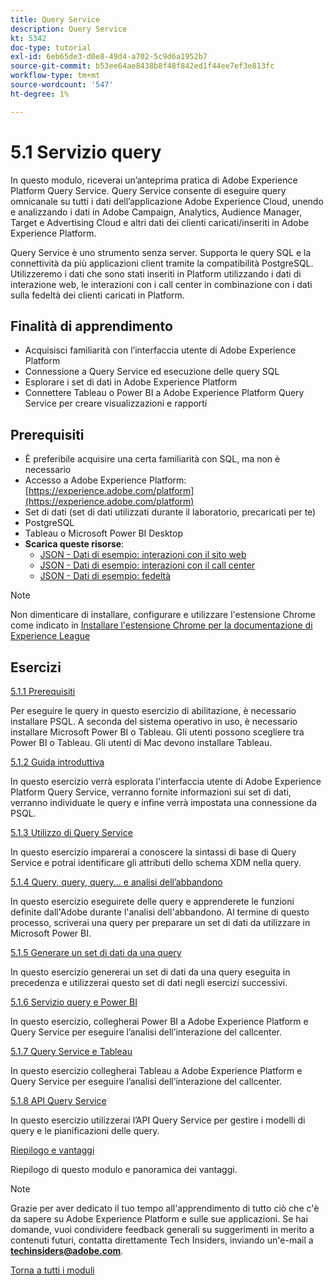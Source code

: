 ```yaml
---
title: Query Service
description: Query Service
kt: 5342
doc-type: tutorial
exl-id: 6eb65de3-d0e8-49d4-a702-5c9d6a1952b7
source-git-commit: b53ee64ae8438b8f48f842ed1f44ee7ef3e813fc
workflow-type: tm+mt
source-wordcount: '547'
ht-degree: 1%

---
```


# 5.1 Servizio query

In questo modulo, riceverai un’anteprima pratica di Adobe Experience Platform Query Service. Query Service consente di eseguire query omnicanale su tutti i dati dell’applicazione Adobe Experience Cloud, unendo e analizzando i dati in Adobe Campaign, Analytics, Audience Manager, Target e Advertising Cloud e altri dati dei clienti caricati/inseriti in Adobe Experience Platform.

Query Service è uno strumento senza server. Supporta le query SQL e la connettività da più applicazioni client tramite la compatibilità PostgreSQL.
Utilizzeremo i dati che sono stati inseriti in Platform utilizzando i dati di interazione web, le interazioni con i call center in combinazione con i dati sulla fedeltà dei clienti caricati in Platform.

## Finalità di apprendimento

- Acquisisci familiarità con l’interfaccia utente di Adobe Experience Platform
- Connessione a Query Service ed esecuzione delle query SQL
- Esplorare i set di dati in Adobe Experience Platform
- Connettere Tableau o Power BI a Adobe Experience Platform Query Service per creare visualizzazioni e rapporti

## Prerequisiti

- È preferibile acquisire una certa familiarità con SQL, ma non è necessario
- Accesso a Adobe Experience Platform: [https://experience.adobe.com/platform](https://experience.adobe.com/platform)
- Set di dati (set di dati utilizzati durante il laboratorio, precaricati per te)
- PostgreSQL
- Tableau o Microsoft Power BI Desktop
- **Scarica queste risorse**:
   - [JSON - Dati di esempio: interazioni con il sito web](./../../../assets/json/ee.json)
   - [JSON - Dati di esempio: interazioni con il call center](./../../../assets/json/callcenter.json)
   - [JSON - Dati di esempio: fedeltà](./../../../assets/json/loyalty.json)

>[!NOTE]
>
>Non dimenticare di installare, configurare e utilizzare l&#39;estensione Chrome come indicato in [Installare l&#39;estensione Chrome per la documentazione di Experience League](../../gettingstarted/gettingstarted/ex1.md)

## Esercizi

[5.1.1 Prerequisiti](./ex1.md)

Per eseguire le query in questo esercizio di abilitazione, è necessario installare PSQL. A seconda del sistema operativo in uso, è necessario installare Microsoft Power BI o Tableau. Gli utenti possono scegliere tra Power BI o Tableau. Gli utenti di Mac devono installare Tableau.

[5.1.2 Guida introduttiva](./ex2.md)

In questo esercizio verrà esplorata l&#39;interfaccia utente di Adobe Experience Platform Query Service, verranno fornite informazioni sui set di dati, verranno individuate le query e infine verrà impostata una connessione da PSQL.

[5.1.3 Utilizzo di Query Service](./ex3.md)

In questo esercizio imparerai a conoscere la sintassi di base di Query Service e potrai identificare gli attributi dello schema XDM nella query.

[5.1.4 Query, query, query... e analisi dell’abbandono](./ex4.md)

In questo esercizio eseguirete delle query e apprenderete le funzioni definite dall&#39;Adobe durante l&#39;analisi dell&#39;abbandono. Al termine di questo processo, scriverai una query per preparare un set di dati da utilizzare in Microsoft Power BI.

[5.1.5 Generare un set di dati da una query](./ex5.md)

In questo esercizio genererai un set di dati da una query eseguita in precedenza e utilizzerai questo set di dati negli esercizi successivi.

[5.1.6 Servizio query e Power BI](./ex6.md)

In questo esercizio, collegherai Power BI a Adobe Experience Platform e Query Service per eseguire l’analisi dell’interazione del callcenter.

[5.1.7 Query Service e Tableau](./ex7.md)

In questo esercizio collegherai Tableau a Adobe Experience Platform e Query Service per eseguire l’analisi dell’interazione del callcenter.

[5.1.8 API Query Service](./ex8.md)

In questo esercizio utilizzerai l’API Query Service per gestire i modelli di query e le pianificazioni delle query.

[Riepilogo e vantaggi](./summary.md)

Riepilogo di questo modulo e panoramica dei vantaggi.

>[!NOTE]
>
>Grazie per aver dedicato il tuo tempo all&#39;apprendimento di tutto ciò che c&#39;è da sapere su Adobe Experience Platform e sulle sue applicazioni. Se hai domande, vuoi condividere feedback generali su suggerimenti in merito a contenuti futuri, contatta direttamente Tech Insiders, inviando un&#39;e-mail a **techinsiders@adobe.com**.

[Torna a tutti i moduli](../../../overview.md)
